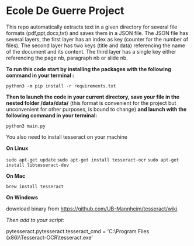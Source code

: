 # Ecole De Guerre Project

This repo automatically extracts text in a given directory for several file formats (pdf,ppt,docx,txt) and saves them in a JSON file. 
The JSON file has several layers, the first layer has an index as key (counter for the number of files).
The second layer has two keys (title and data) referencing the name of the document and its content. 
The third layer has a single key either referencing the page nb, paragraph nb or slide nb.


**To run this code start by installing the packages with the following command in your terminal :**

`python3 -m pip install -r requirements.txt`


**Then to launch the code in your current directory, save your file in the nested folder /data/data/** (this format is convenient for the project but unconvenient for other purposes, is bound to change) **and launch with the following command in your terminal:**

`python3 main.py`

You also need to install tesseract on your machine

**On Linux**

`sudo apt-get update`
`sudo apt-get install tesseract-ocr`
`sudo apt-get install libtesseract-dev`

**On Mac**

`brew install tesseract`

**On Windows**

download binary from https://github.com/UB-Mannheim/tesseract/wiki. 

*Then add to your script:*

pytesseract.pytesseract.tesseract_cmd = 'C:\Program Files (x86)\Tesseract-OCR\tesseract.exe' 


